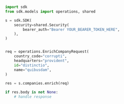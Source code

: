 <!-- Start SDK Example Usage -->
```python
import sdk
from sdk.models import operations, shared

s = sdk.SDK(
    security=shared.Security(
        bearer_auth="Bearer YOUR_BEARER_TOKEN_HERE",
    ),
)


req = operations.EnrichCompanyRequest(
    country_code="corrupti",
    headquarters="provident",
    id="distinctio",
    name="quibusdam",
)
    
res = s.companies.enrich(req)

if res.body is not None:
    # handle response
```
<!-- End SDK Example Usage -->